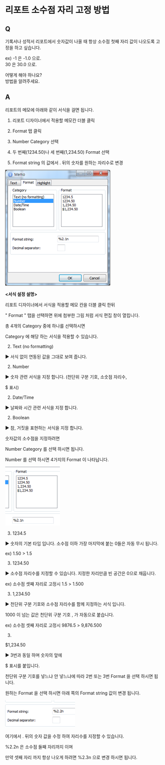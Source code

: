 # 리포트 소수점 자리 고정 방법

## Q

기록서나 성적서 리포트에서 숫자값이 나올 때 항상 소수점 첫째 자리 값이 나오도록 고정을 하고 싶습니다.

ex\) -1 은 -1.0 으로.  
30 은 30.0 으로.

어떻게 해야 하나요?  
방법을 알려주세요.

## A

리포트의 메모에 아래와 같이 서식을 걸면 됩니다.

1. 리포트 디자이너에서 적용할 메모칸 더블 클릭

1. Format 탭 클릭

1. Number Category 선택

1. 두 번째\(1234.50\)나 세 번째\(1,234.50\) Format 선택

1. Format string 의 값에서 . 뒤의 숫자를 원하는 자리수로 변경

![](../.gitbook/assets/01-_18.png)

**&lt;서식 설정 설명&gt;**

 리포트 디자이너에서 서식을 적용할 메모 칸을 더블 클릭 한뒤

" Format " 탭을 선택하면 위에 첨부한 그림 처럼 서식 편집 창이 열립니다.

총 4개의 Category 중에 하나를 선택하시면

Category 에 해당 하는 서식을 적용할 수 있습니다.

2. Text \(no formatting\)

▶ 서식 없이 연동된 값을 그대로 보여 줍니다.

2. Number

▶ 숫자 관련 서식을 지정 합니다. \(천단위 구분 기호, 소숫점 자리수, 

$ 표시\)

2. Date/Time

▶ 날짜와 시간 관련 서식을 지정 합니다.

2. Boolean

▶ 참, 거짓을 표현하는 서식을 지정 합니다.

숫자값의 소수점을 지정하려면

Number Category 를 선택 하시면 됩니다.

Number 를 선택 하시면 4가지의 Format 이 나타납니다.

![](../.gitbook/assets/02%20%286%29.png)

3. 1234.5

▶ 숫자의 기본 타입 입니다. 소수점 이하 가장 마지막에 붙는 0들은 자동 무시 됩니다.

ex\) 1.50 &gt; 1.5

3. 1234.50

▶ 소수점 자리수를 지정할 수 있습니다. 지정한 자리만큼 빈 공간은 0으로 채웁니다.

ex\) 소수점 셋째 자리로 고정시 1.5 &gt; 1.500

3. 1,234.50

▶ 천단위 구분 기호와 소수점 자리수를 함께 지정하는 서식 입니다.

1000 이 넘는 값은 천단위 구분 기호 , 가 자동으로 붙습니다.

ex\) 소수점 셋째 자리로 고정시 9876.5 &gt; 9,876.500

3. 

$1,234.50

▶ 3번과 동일 하며 숫자의 앞에 

$ 표시를 붙입니다.

천단위 구분 기호를 넣느냐 안 넣느냐에 따라 2번 또는 3번 Format 을 선택 하시면 됩니다.

원하는 Format 을 선택 하시면 아래 쪽의 Format string 값이 변경 됩니다.

![](../.gitbook/assets/03-_20%20%281%29.png)

여기에서 . 뒤의 숫자 값을 수정 하여 자리수를 지정할 수 있습니다.

%2.2n 은 소수점 둘째 자리까지 이며

만약 셋째 자리 까지 항상 나오게 하려면 %2.3n 으로 변경 하시면 됩니다.


